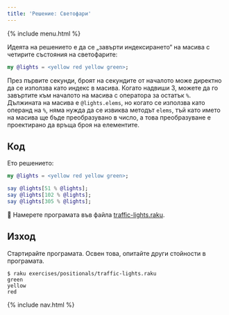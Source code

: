 ```yaml
---
title: 'Решение: Светофари'
---
```


{% include menu.html %}

Идеята на решението е да се „завърти индексирането“ на масива с четирите състояния на светофарите:

```raku
my @lights = <yellow red yellow green>;
```

През първите секунди, броят на секундите от началото може директно да се използва като индекс в масива. Когато надвиши 3, можете да го завъртите към началото на масива с оператора за остатък `%`. Дължината на масива е `@lights.elems`, но когато се използва като операнд на `%`, няма нужда да се извиква методът `elems`, тъй като името на масива ще бъде преобразувано в число, а това преобразуване е проектирано да връща броя на елементите.

## Код

Ето решението:

```raku
my @lights = <yellow red yellow green>;

say @lights[51 % @lights];
say @lights[102 % @lights];
say @lights[305 % @lights];
```

🦋 Намерете програмата във файла [traffic-lights.raku](https://github.com/ash/raku-course/blob/master/exercises/positionals/traffic-lights.raku).

## Изход

Стартирайте програмата. Освен това, опитайте други стойности в програмата.

```console
$ raku exercises/positionals/traffic-lights.raku
green
yellow
red
```

{% include nav.html %}